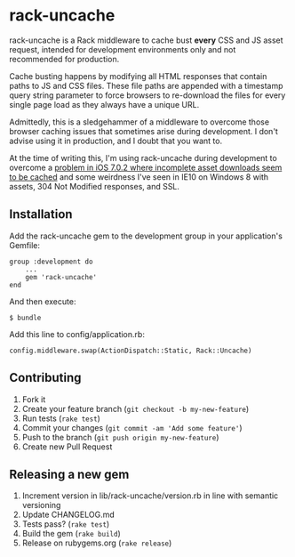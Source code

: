 # rack-uncache

rack-uncache is a Rack middleware to cache bust **every** CSS and JS asset request, intended for development environments
only and not recommended for production.

Cache busting happens by modifying all HTML responses that contain paths to JS and CSS files. These file paths are appended
with a timestamp query string parameter to force browsers to re-download the files for every single page load as they always have a unique URL.

Admittedly, this is a sledgehammer of a middleware to overcome those browser caching issues that sometimes arise during development. I don't advise
using it in production, and I doubt that you want to.

At the time of writing this, I'm using rack-uncache during development to overcome a [problem in iOS 7.0.2 where incomplete asset downloads seem to be cached](http://tech.vg.no/2013/10/02/ios7-bug-shows-white-page-when-getting-304-not-modified-from-server/)
and some weirdness I've seen in IE10 on Windows 8 with assets, 304 Not Modified responses, and SSL.


## Installation

Add the rack-uncache gem to the development group in your application's Gemfile:

    group :development do
        ...
        gem 'rack-uncache'
    end

And then execute:

    $ bundle

Add this line to config/application.rb:

    config.middleware.swap(ActionDispatch::Static, Rack::Uncache)

## Contributing

1. Fork it
2. Create your feature branch (`git checkout -b my-new-feature`)
3. Run tests (`rake test`)
3. Commit your changes (`git commit -am 'Add some feature'`)
4. Push to the branch (`git push origin my-new-feature`)
5. Create new Pull Request

## Releasing a new gem

1. Increment version in lib/rack-uncache/version.rb in line with semantic versioning
2. Update CHANGELOG.md
3. Tests pass? (`rake test`)
4. Build the gem (`rake build`)
5. Release on rubygems.org (`rake release`)

